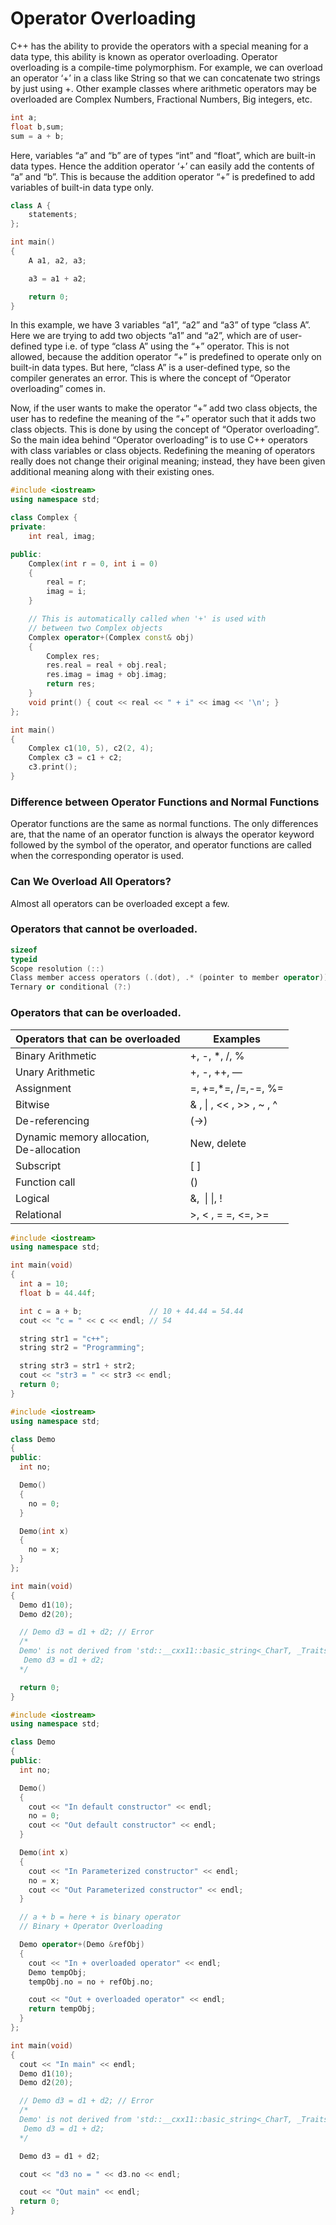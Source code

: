 # Operator Overloading

C++ has the ability to provide the operators with a special meaning for a data type, this ability is known as operator overloading. Operator overloading is a compile-time polymorphism. For example, we can overload an operator ‘+’ in a class like String so that we can concatenate two strings by just using +. Other example classes where arithmetic operators may be overloaded are Complex Numbers, Fractional Numbers, Big integers, etc.


```cpp
int a;
float b,sum;
sum = a + b;
```

Here, variables “a” and “b” are of types “int” and “float”, which are built-in data types. Hence the addition operator ‘+’ can easily add the contents of “a” and “b”. This is because the addition operator “+” is predefined to add variables of built-in data type only. 

```cpp
class A {
    statements;
};

int main()
{
    A a1, a2, a3;

    a3 = a1 + a2;

    return 0;
}
```


In this example, we have 3 variables “a1”, “a2” and “a3” of type “class A”. Here we are trying to add two objects “a1” and “a2”, which are of user-defined type i.e. of type “class A” using the “+” operator. This is not allowed, because the addition operator “+” is predefined to operate only on built-in data types. But here, “class A” is a user-defined type, so the compiler generates an error. This is where the concept of “Operator overloading” comes in.

Now, if the user wants to make the operator “+” add two class objects, the user has to redefine the meaning of the “+” operator such that it adds two class objects. This is done by using the concept of “Operator overloading”. So the main idea behind “Operator overloading” is to use C++ operators with class variables or class objects. Redefining the meaning of operators really does not change their original meaning; instead, they have been given additional meaning along with their existing ones.

```cpp
#include <iostream>
using namespace std;

class Complex {
private:
    int real, imag;

public:
    Complex(int r = 0, int i = 0)
    {
        real = r;
        imag = i;
    }

    // This is automatically called when '+' is used with
    // between two Complex objects
    Complex operator+(Complex const& obj)
    {
        Complex res;
        res.real = real + obj.real;
        res.imag = imag + obj.imag;
        return res;
    }
    void print() { cout << real << " + i" << imag << '\n'; }
};

int main()
{
    Complex c1(10, 5), c2(2, 4);
    Complex c3 = c1 + c2;
    c3.print();
}
```


### Difference between Operator Functions and Normal Functions

Operator functions are the same as normal functions. The only differences are, that the name of an operator function is always the operator keyword followed by the symbol of the operator, and operator functions are called when the corresponding operator is used. 


### Can We Overload All Operators? 
Almost all operators can be overloaded except a few.

### Operators that cannot be overloaded. 

```cpp
sizeof
typeid
Scope resolution (::)
Class member access operators (.(dot), .* (pointer to member operator))
Ternary or conditional (?:)
```

### Operators that can be overloaded. 

<table><thead><tr><th><span>Operators that can be overloaded</span></th><th><span>Examples</span></th></tr></thead><tbody><tr><td><span>Binary Arithmetic</span></td><td><span>+, -, *, /, %</span></td></tr><tr><td><span>Unary Arithmetic&nbsp;</span></td><td><span>+, -, ++, —</span></td></tr><tr><td><span>Assignment</span></td><td><span>=, +=,*=, /=,-=, %=</span></td></tr><tr><td><span>Bitwise</span></td><td><span>&amp; , | , &lt;&lt; , &gt;&gt; , ~ , ^</span></td></tr><tr><td><span>De-referencing</span></td><td><span>(-&gt;)</span></td></tr><tr><td><span>Dynamic memory allocation,</span><br><span>De-allocation</span></td><td><span>New, delete&nbsp;</span></td></tr><tr><td><span>Subscript</span></td><td><span>[ ]</span></td></tr><tr><td><span>Function call&nbsp;</span></td><td><span>()</span></td></tr><tr><td><span>Logical&nbsp;</span></td><td><span>&amp;, &nbsp;| |, !</span></td></tr><tr><td><span>Relational</span></td><td><span>&gt;, &lt; , = =, &lt;=, &gt;=</span></td></tr></tbody></table>


```cpp
#include <iostream>
using namespace std;

int main(void)
{
  int a = 10;
  float b = 44.44f;

  int c = a + b;               // 10 + 44.44 = 54.44
  cout << "c = " << c << endl; // 54

  string str1 = "c++";
  string str2 = "Programming";

  string str3 = str1 + str2;
  cout << "str3 = " << str3 << endl;
  return 0;
}
```


```cpp
#include <iostream>
using namespace std;

class Demo
{
public:
  int no;

  Demo()
  {
    no = 0;
  }

  Demo(int x)
  {
    no = x;
  }
};

int main(void)
{
  Demo d1(10);
  Demo d2(20);

  // Demo d3 = d1 + d2; // Error
  /*
  Demo' is not derived from 'std::__cxx11::basic_string<_CharT, _Traits, _Alloc>'
   Demo d3 = d1 + d2;
  */

  return 0;
}
```


```cpp
#include <iostream>
using namespace std;

class Demo
{
public:
  int no;

  Demo()
  {
    cout << "In default constructor" << endl;
    no = 0;
    cout << "Out default constructor" << endl;
  }

  Demo(int x)
  {
    cout << "In Parameterized constructor" << endl;
    no = x;
    cout << "Out Parameterized constructor" << endl;
  }

  // a + b = here + is binary operator
  // Binary + Operator Overloading

  Demo operator+(Demo &refObj)
  {
    cout << "In + overloaded operator" << endl;
    Demo tempObj;
    tempObj.no = no + refObj.no;

    cout << "Out + overloaded operator" << endl;
    return tempObj;
  }
};

int main(void)
{
  cout << "In main" << endl;
  Demo d1(10);
  Demo d2(20);

  // Demo d3 = d1 + d2; // Error
  /*
  Demo' is not derived from 'std::__cxx11::basic_string<_CharT, _Traits, _Alloc>'
   Demo d3 = d1 + d2;
  */

  Demo d3 = d1 + d2;

  cout << "d3 no = " << d3.no << endl;

  cout << "Out main" << endl;
  return 0;
}
```